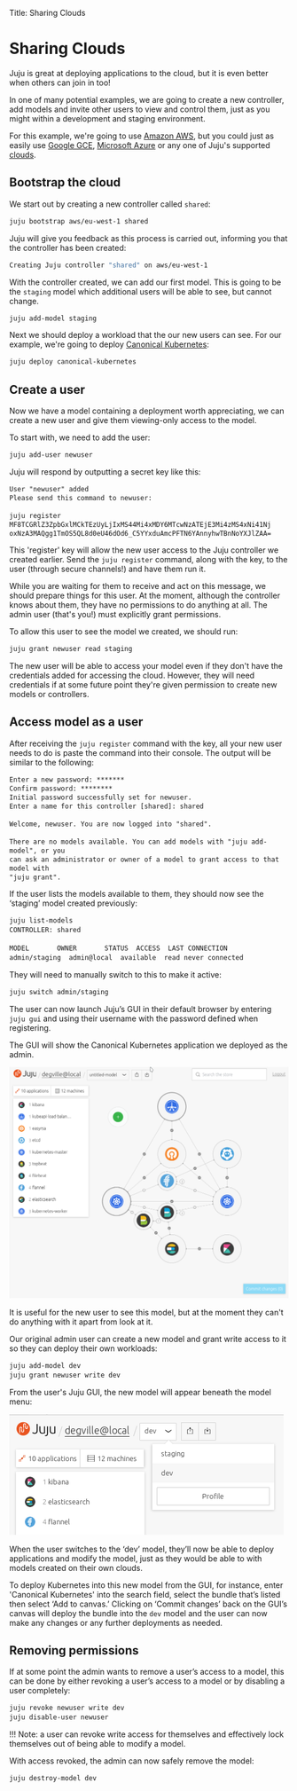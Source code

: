 Title: Sharing Clouds


# Sharing Clouds

Juju is great at deploying applications to the cloud, but it is even better
when others can join in too! 

In one of many potential examples, we are going to create a new controller, add
models and invite other users to view and control them, just as you might
within a development and staging environment.

For this example, we're going to use [Amazon AWS][helpaws], but you could just
as easily use [Google GCE][helpgce], [Microsoft Azure][helpazure] or any one of
Juju's supported [clouds][listclouds]. 

## Bootstrap the cloud

We start out by creating a new controller called `shared`:

```bash
juju bootstrap aws/eu-west-1 shared 
```

Juju will give you feedback as this process is carried out, informing you that
the controller has been created:

```bash
Creating Juju controller "shared" on aws/eu-west-1
```

With the controller created, we can add our first model. This is going to be
the `staging` model which additional users will be able to see, but cannot
change.

```bash
juju add-model staging
```
Next we should deploy a workload that the our new users can see. For our
example, we're going to deploy [Canonical Kubernetes][cankub]:

```bash
juju deploy canonical-kubernetes
```
## Create a user

Now we have a model containing a deployment worth appreciating, we can create a
new user and give them viewing-only access to the model.

To start with, we need to add the user:

```bash
juju add-user newuser
```

Juju will respond by outputting a secret key like this:

```output
User "newuser" added
Please send this command to newuser:

juju register MF8TCGRlZ3ZpbGxlMCkTEzUyLjIxMS44Mi4xMDY6MTcwNzATEjE3Mi4zMS4xNi41Nj
oxNzA3MAQgg1TmOS5QL8d0eU46dOd6_C5YYxduAmcPFTN6YAnnyhwTBnNoYXJlZAA=
```
This 'register' key will allow the new user access to the Juju controller we
created earlier. Send the `juju register` command, along with the key, to the
user (through secure channels!) and have them run it. 

While you are waiting for them to receive and act on this message, we should
prepare things for this user. At the moment, although the controller knows
about them, they have no permissions to do anything at all. The admin user
(that's you!) must explicitly grant permissions.

To allow this user to see the model we created, we should run:

```bash
juju grant newuser read staging
```

The new user will be able to access your model even if they don't have the
credentials added for accessing the cloud. However, they will need credentials
if at some future point they're given permission to create new models or
controllers.

## Access model as a user

After receiving the `juju register` command with the key, all your new user
needs to do is paste the command into their console. The output will be similar
to the following:

```output
Enter a new password: *******
Confirm password: ********
Initial password successfully set for newuser.
Enter a name for this controller [shared]: shared

Welcome, newuser. You are now logged into "shared". 

There are no models available. You can add models with "juju add-model", or you
can ask an administrator or owner of a model to grant access to that model with
"juju grant". 
```

If the user lists the models available to them, they should now see the
‘staging’ model created previously:

```bash
juju list-models
CONTROLLER: shared

MODEL      	OWNER    	STATUS 	ACCESS  LAST CONNECTION
admin/staging  admin@local  available  read	never connected
```
They will need to manually switch to this to make it active:

```bash
juju switch admin/staging
```

The user can now launch Juju’s GUI in their default browser by entering `juju
gui` and using their username with the password defined when registering.

The GUI will show the Canonical Kubernetes application we deployed as the admin.

![Juju GUI model of Canonical Kubernetes](media/tut-users_gui.png)

It is useful for the new user to see this model, but at the moment they can't
do anything with it apart from look at it. 

Our original admin user can create a new model and grant write access to it so
they can deploy their own workloads:

```bash
juju add-model dev
juju grant newuser write dev
```
From the user's Juju GUI, the new model will appear beneath the model menu:

![Juju GUI switching model](media/tut-users_guiswitch.png)


When the user switches to the ‘dev’ model, they’ll now be able to deploy
applications and modify the model, just as they would be able to with models
created on their own clouds. 

To deploy Kubernetes into this new model from the GUI, for instance,
enter 'Canonical Kubernetes' into the search field, select the bundle that’s
listed then select ‘Add to canvas.’ Clicking on ‘Commit changes’ back on the
GUI’s canvas will deploy the bundle into the `dev` model and the user can now make
any changes or any further deployments as needed.

## Removing permissions

If at some point the admin wants to remove a user’s access to a model, this can
be done by either revoking a user’s access to a model or by disabling a user
completely:

```bash
juju revoke newuser write dev
juju disable-user newuser
```

!!! Note: a user can revoke write access for themselves and effectively lock
themselves out of being able to modify a model.

With access revoked, the admin can now safely remove the model:

```
juju destroy-model dev
```

[helpaws]: help-aws
[helpgce]: help-google
[helpazure]: help-azure
[listclouds]: clouds
[cankub]: https://jujucharms.com/canonical-kubernetes/
